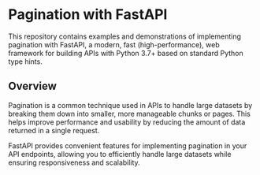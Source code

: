 # Pagination with FastAPI
This repository contains examples and demonstrations of implementing pagination with FastAPI, a modern, fast (high-performance), web framework for building APIs with Python 3.7+ based on standard Python type hints.

## Overview
Pagination is a common technique used in APIs to handle large datasets by breaking them down into smaller, more manageable chunks or pages. This helps improve performance and usability by reducing the amount of data returned in a single request.

FastAPI provides convenient features for implementing pagination in your API endpoints, allowing you to efficiently handle large datasets while ensuring responsiveness and scalability.

